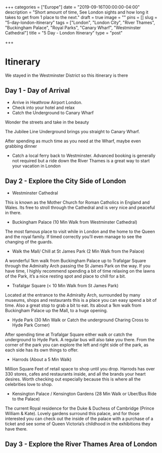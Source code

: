 +++
categories = ["Europe"]
date = "2019-09-16T00:00:00-04:00"
description = "Short amount of time, See London sights and how long it takes to get from 1 place to the next."
draft = true
image = ""
pins = []
slug = "5-day-london-itinerary"
tags = ["London", "London City", "River Thames", "Buckingham Palace", "Royal Parks", "Canary Wharf", "Westminster Cathedral"]
title = "5 Day - London Itinerary"
type = "post"

+++
# Itinerary

We stayed in the Westminster District so this itinerary is there

## Day 1  - Day of Arrival

* Arrive in Heathrow Airport London.
* Check into your hotel and relax
* Catch the Underground to Canary Wharf

Wonder the streets and take in the beauty

The Jubilee Line Underground brings you straight to Canary Wharf.

After spending as much time as you need at the Wharf, maybe even grabbing dinner

* Catch a local ferry back to Westminster. Advanced booking is generally not required but a ride down the River Thames is a great way to start your vacation in London

## Day 2 - Explore the City Side of London

* Westminster Cathedral

This is known as the Mother Church for Roman Catholics in England and Wales. Its free to stroll through the Cathedral and is very nice and peaceful in there.

* Buckingham Palace (10 Min Walk from Westminster Cathedral)

The most famous place to visit while in London and the home to the Queen and the royal family. If timed correctly you’ll even manage to see the changing of the guards.

* Walk the Mall/ Chill at St James Park (2 Min Walk from the Palace)

A wonderful 1km walk from Buckingham Palace up to Trafalgar Square through the Admiralty Arch passing the St James Park on the way. If you have time, I highly recommend spending a bit of time relaxing on the lawns of the Park, it’s a nice resting spot and place to chill for a bit.

* Trafalgar Square (< 10 Min Walk from St James Park)

Located at the entrance to the Admiralty Arch, surrounded by many museums, shops and restaurants this is a place you can easy spend a bit of time. Also a great stop to grab a bit to eat. Its about a 1km walk from Buckingham Palace up the Mall, to a huge opening.

* Hyde Park (30 Min Walk or Catch the underground Charing Cross to Hyde Park Corner)

After spending time at Trafalgar Square either walk or catch the underground to Hyde Park. A regular bus will also take you there. From the corner of the park you can explore the left and right side of the park, as each side has its own things to offer.

* Harrods (About a 5 Min Walk)

Million Square Feet of retail space to shop until you drop. Harrods has over 330 stores, cafes and restaurants inside, and all the brands your heart desires. Worth checking out especially because this is where all the celebrities love to shop.

* Kensington Palace / Kensington Gardens (28 Min Walk or Uber/Bus Ride to the Palace)

The current Royal residence for the Duke & Duchess of Cambridge (Prince William & Kate). Lovely gardens surround this palace, and for those interested you can check out the inside of the palace with a purchase of a ticket and see some of Queen Victoria’s childhood in the exhibitions they have there.

## Day 3 - Explore the River Thames Area of London